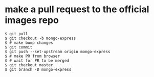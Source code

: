 # make a pull request to the official images repo

```shell
$ git pull
$ git checkout -b mongo-express
$ # make bump changes
$ git commit
$ git push --set-upstream origin mongo-express
$ # make PR from browser
$ # wait for PR to be merged
$ git checkout master
$ git branch -D mongo-express
```
